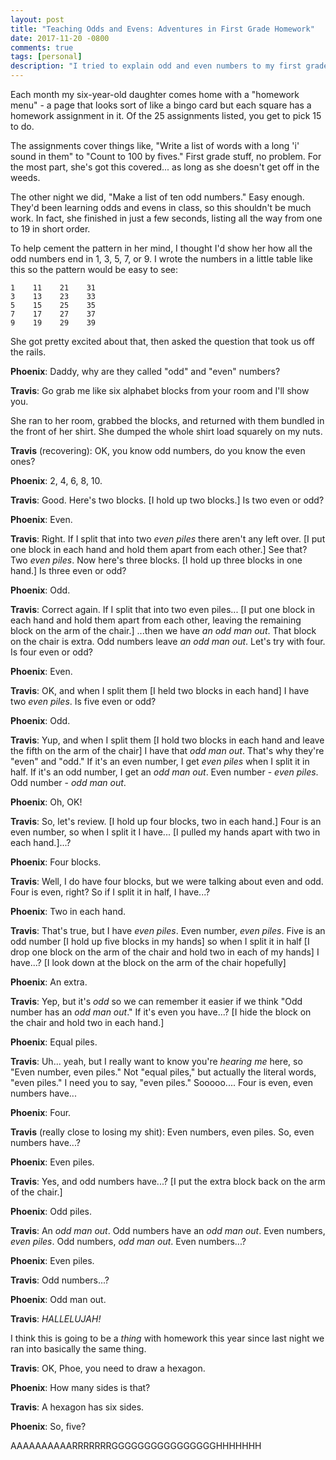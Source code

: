 ```yaml
---
layout: post
title: "Teaching Odds and Evens: Adventures in First Grade Homework"
date: 2017-11-20 -0800
comments: true
tags: [personal]
description: "I tried to explain odd and even numbers to my first grade daughter. Here's how it went."
---
```

Each month my six-year-old daughter comes home with a "homework menu" - a page that looks sort of like a bingo card but each square has a homework assignment in it. Of the 25 assignments listed, you get to pick 15 to do.

The assignments cover things like, "Write a list of words with a long 'i' sound in them" to "Count to 100 by fives." First grade stuff, no problem. For the most part, she's got this covered... as long as she doesn't get off in the weeds.

The other night we did, "Make a list of ten odd numbers." Easy enough. They'd been learning odds and evens in class, so this shouldn't be much work. In fact, she finished in just a few seconds, listing all the way from one to 19 in short order.

To help cement the pattern in her mind, I thought I'd show her how all the odd numbers end in 1, 3, 5, 7, or 9. I wrote the numbers in a little table like this so the pattern would be easy to see:

```text
1    11    21    31
3    13    23    33
5    15    25    35
7    17    27    37
9    19    29    39
```

She got pretty excited about that, then asked the question that took us off the rails.

**Phoenix**: Daddy, why are they called "odd" and "even" numbers?

**Travis**: Go grab me like six alphabet blocks from your room and I'll show you.

She ran to her room, grabbed the blocks, and returned with them bundled in the front of her shirt. She dumped the whole shirt load squarely on my nuts.

**Travis** (recovering): OK, you know odd numbers, do you know the even ones?

**Phoenix**: 2, 4, 6, 8, 10.

**Travis**: Good. Here's two blocks. [I hold up two blocks.] Is two even or odd?

**Phoenix**: Even.

**Travis**: Right. If I split that into two _even piles_ there aren't any left over. [I put one block in each hand and hold them apart from each other.] See that? Two _even piles_. Now here's three blocks. [I hold up three blocks in one hand.] Is three even or odd?

**Phoenix**: Odd.

**Travis**: Correct again. If I split that into two even piles... [I put one block in each hand and hold them apart from each other, leaving the remaining block on the arm of the chair.] ...then we have _an odd man out_. That block on the chair is extra. Odd numbers leave _an odd man out_. Let's try with four. Is four even or odd?

**Phoenix**: Even.

**Travis**: OK, and when I split them [I held two blocks in each hand] I have two _even piles_. Is five even or odd?

**Phoenix**: Odd.

**Travis**: Yup, and when I split them [I hold two blocks in each hand and leave the fifth on the arm of the chair] I have that _odd man out_. That's why they're "even" and "odd." If it's an even number, I get _even piles_ when I split it in half. If it's an odd number, I get an _odd man out_. Even number - _even piles_. Odd number - _odd man out_.

**Phoenix**: Oh, OK!

**Travis**: So, let's review. [I hold up four blocks, two in each hand.] Four is an even number, so when I split it I have... [I pulled my hands apart with two in each hand.]...?

**Phoenix**: Four blocks.

**Travis**: Well, I do have four blocks, but we were talking about even and odd. Four is even, right? So if I split it in half, I have...?

**Phoenix**: Two in each hand.

**Travis**: That's true, but I have _even piles_. Even number, _even piles_. Five is an odd number [I hold up five blocks in my hands] so when I split it in half [I drop one block on the arm of the chair and hold two in each of my hands] I have...? [I look down at the block on the arm of the chair hopefully]

**Phoenix**: An extra.

**Travis**: Yep, but it's _odd_ so we can remember it easier if we think "Odd number has an _odd man out_." If it's even you have...? [I hide the block on the chair and hold two in each hand.]

**Phoenix**: Equal piles.

**Travis**: Uh... yeah, but I really want to know you're _hearing me_ here, so "Even number, even piles." Not "equal piles," but actually the literal words, "even piles." I need you to say, "even piles." Sooooo.... Four is even, even numbers have...

**Phoenix**: Four.

**Travis** (really close to losing my shit): Even numbers, even piles. So, even numbers have...?

**Phoenix**: Even piles.

**Travis**: Yes, and odd numbers have...? [I put the extra block back on the arm of the chair.]

**Phoenix**: Odd piles.

**Travis**: An _odd man out_. Odd numbers have an _odd man out_. Even numbers, _even piles_. Odd numbers, _odd man out_. Even numbers...?

**Phoenix**: Even piles.

**Travis**: Odd numbers...?

**Phoenix**: Odd man out.

**Travis**: _HALLELUJAH!_

I think this is going to be a _thing_ with homework this year since last night we ran into basically the same thing.

**Travis**: OK, Phoe, you need to draw a hexagon.

**Phoenix**: How many sides is that?

**Travis**: A hexagon has six sides.

**Phoenix**: So, five?

AAAAAAAAAARRRRRRRGGGGGGGGGGGGGGGGHHHHHHH
